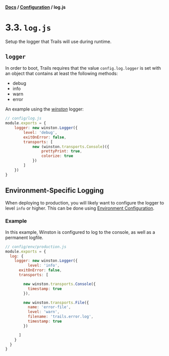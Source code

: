 #### [Docs](../../) / [Configuration](./) / log.js

# 3.3. `log.js`

Setup the logger that Trails will use during runtime.

## `logger`

In order to boot, Trails requires that the value `config.log.logger` is set with an object that contains at least the following methods:

- debug
- info
- warn
- error

An example using the [*winston*](https://github.com/winstonjs/winston) logger:

```js
// config/log.js
module.exports = {
	logger: new winston.Logger({
		level: 'debug',
		exitOnError: false,
		transports: [
			new (winston.transports.Console)({
				prettyPrint: true,
				colorize: true
			})
		]
	})
}
```

## Environment-Specific Logging

When deploying to production, you will likely want to configure the logger to level `info` or higher. This can be done using [Environment Configuration](https://github.com/trailsjs/doc/blob/master/en/config/README.md#environment).

### Example

In this example, Winston is configured to log to the console, as well as a permanent logfile.

```js
// config/env/production.js
module.exports = {
  log: {
    logger: new winston.Logger({
		  level: 'info',
      exitOnError: false,
      transports: [

        new winston.transports.Console({
          timestamp: true
        }),

        new winston.transports.File({
          name: 'error-file',
          level: 'warn',
          filename: 'trails.error.log',
          timestamp: true
        })

      ]
    }
  }
}
```
